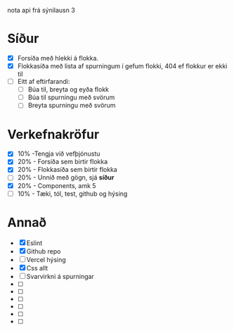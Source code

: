 nota api frá sýnilausn 3


# Síður
- [x] Forsíða með hlekki á flokka.
- [x] Flokkasíða með lista af spurningum í gefum flokki, 404 ef flokkur er ekki til
- [ ] Eitt af eftirfarandi:
    - [ ] Búa til, breyta og eyða flokk
    - [ ] Búa til spurningu með svörum
    - [ ] Breyta spurningu með svörum

# Verkefnakröfur
- [x] 10% -Tengja við vefþjónustu
- [x] 20% - Forsíða sem birtir flokka
- [x] 20% - Flokkasíða sem birtir flokka
- [ ] 20% - Unnið með gögn, sjá **síður**
- [x] 20% - Components, amk 5
- [ ] 10% - Tæki, tól, test, github og hýsing

# Annað
- [x] Eslint
- [x] Github repo
- [ ] Vercel hýsing
- [x] Css allt
- [ ] Svarvirkni á spurningar
- [ ]
- [ ]
- [ ]
- [ ]
- [ ]
- [ ]








